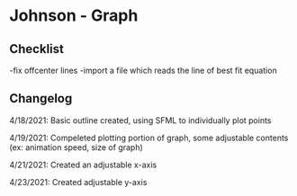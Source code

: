 # Johnson - Graph


## Checklist
-fix offcenter lines
-import a file which reads the line of best fit equation

## Changelog
4/18/2021: Basic outline created, using SFML to individually plot points

4/19/2021: Compeleted plotting portion of graph, some adjustable contents (ex: animation speed, size of graph) 

4/21/2021: Created an adjustable x-axis 

4/23/2021: Created adjustable y-axis 


